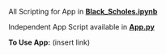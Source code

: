 All Scripting for App in **[Black_Scholes.ipynb](https://github.com/mnmcfadd/Black_Scholes_Application/blob/main/Black_Scholes.ipynb)**

Independent App Script available in **[App.py](https://github.com/mnmcfadd/Black_Scholes_Application/blob/main/app.py)**

**To Use App:** (insert link)
